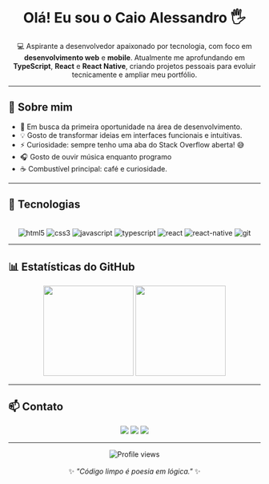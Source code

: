 <!-- Apresentação -->
<h1 align="center">Olá! Eu sou o Caio Alessandro 🖐️</h1>

<p align="center">
  💻 Aspirante a desenvolvedor apaixonado por tecnologia, com foco em <b>desenvolvimento web</b> e <b>mobile</b>.  
  Atualmente me aprofundando em <b>TypeScript</b>, <b>React</b> e <b>React Native</b>, criando projetos pessoais para evoluir tecnicamente e ampliar meu portfólio.
</p>

---

## 🧠 Sobre mim
- 🎯 Em busca da primeira oportunidade na área de desenvolvimento.  
- 💡 Gosto de transformar ideias em interfaces funcionais e intuitivas.  
- ⚡ Curiosidade: sempre tenho uma aba do Stack Overflow aberta! 😅  
- 🎧 Gosto de ouvir música enquanto programo
- ☕ Combustível principal: café e curiosidade.
---

## 🚀 Tecnologias

<div align="center" style="display: inline_block"><br>
  <img align="center" alt="html5" src="https://img.shields.io/badge/HTML5-E34F26?style=for-the-badge&logo=html5&logoColor=white" />
  <img align="center" alt="css3" src="https://img.shields.io/badge/CSS3-1572B6?style=for-the-badge&logo=css3&logoColor=white" />
  <img align="center" alt="javascript" src="https://img.shields.io/badge/JavaScript-F7DF1E?style=for-the-badge&logo=javascript&logoColor=black" />
  <img align="center" alt="typescript" src="https://img.shields.io/badge/TypeScript-007ACC?style=for-the-badge&logo=typescript&logoColor=white" />
  <img align="center" alt="react" src="https://img.shields.io/badge/React-20232A?style=for-the-badge&logo=react&logoColor=61DAFB" />
  <img align="center" alt="react-native" src="https://img.shields.io/badge/React_Native-20232A?style=for-the-badge&logo=react&logoColor=61DAFB" />
  <img align="center" alt="git" src="https://img.shields.io/badge/GIT-F05033?style=for-the-badge&logo=git&logoColor=white" />
</div>

---

## 📊 Estatísticas do GitHub

<div align="center">
  <img height="180em" src="https://github-readme-stats.vercel.app/api?username=KayleDev&show_icons=true&theme=tokyonight&include_all_commits=true&count_private=true"/>
  <img height="180em" src="https://github-readme-stats.vercel.app/api/top-langs/?username=KayleDev&layout=compact&langs_count=7&theme=tokyonight"/>
</div>

---

## 📫 Contato

<div align="center">
  <a href="mailto:seuemail@gmail.com"><img src="https://img.shields.io/badge/-Gmail-D14836?style=for-the-badge&logo=gmail&logoColor=white" /></a>
  <a href="https://www.linkedin.com/in/seu-linkedin" target="_blank"><img src="https://img.shields.io/badge/-LinkedIn-0A66C2?style=for-the-badge&logo=linkedin&logoColor=white" /></a>
  <a href="https://github.com/SeuUsuarioGitHub" target="_blank"><img src="https://img.shields.io/badge/-GitHub-181717?style=for-the-badge&logo=github&logoColor=white" /></a>
</div>

---

<div align="center">
  <img src="https://komarev.com/ghpvc/?username=SeuUsuarioGitHub&color=blueviolet" alt="Profile views"/>
  <br><br>
  ✨ <i>"Código limpo é poesia em lógica."</i> ✨
</div>
